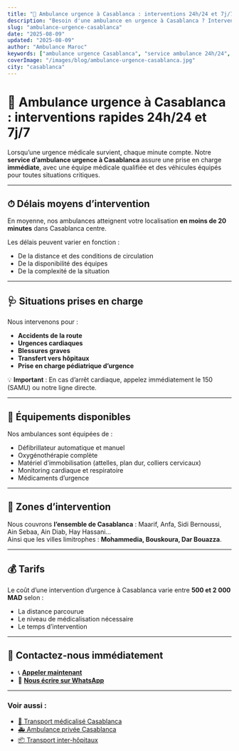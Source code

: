 ```yaml
---
title: "🚨 Ambulance urgence à Casablanca : interventions 24h/24 et 7j/7"
description: "Besoin d'une ambulance en urgence à Casablanca ? Intervention rapide 24/7, équipe médicale qualifiée, zones couvertes et tarifs. Appelez maintenant."
slug: "ambulance-urgence-casablanca"
date: "2025-08-09"
updated: "2025-08-09"
author: "Ambulance Maroc"
keywords: ["ambulance urgence Casablanca", "service ambulance 24h/24", "intervention médicale rapide", "ambulance privée Casablanca"]
coverImage: "/images/blog/ambulance-urgence-casablanca.jpg"
city: "casablanca"
---
```


# 🚨 Ambulance urgence à Casablanca : interventions rapides 24h/24 et 7j/7

Lorsqu’une urgence médicale survient, chaque minute compte. Notre **service d’ambulance urgence à Casablanca** assure une prise en charge **immédiate**, avec une équipe médicale qualifiée et des véhicules équipés pour toutes situations critiques.

---

## ⏱ Délais moyens d’intervention

En moyenne, nos ambulances atteignent votre localisation **en moins de 20 minutes** dans Casablanca centre.

Les délais peuvent varier en fonction :
- De la distance et des conditions de circulation  
- De la disponibilité des équipes  
- De la complexité de la situation

---

## 🩺 Situations prises en charge

Nous intervenons pour :
- **Accidents de la route**  
- **Urgences cardiaques**  
- **Blessures graves**  
- **Transfert vers hôpitaux**  
- **Prise en charge pédiatrique d’urgence**

💡 **Important** : En cas d’arrêt cardiaque, appelez immédiatement le 150 (SAMU) ou notre ligne directe.

---

## 🏥 Équipements disponibles

Nos ambulances sont équipées de :
- Défibrillateur automatique et manuel  
- Oxygénothérapie complète  
- Matériel d’immobilisation (attelles, plan dur, colliers cervicaux)  
- Monitoring cardiaque et respiratoire  
- Médicaments d’urgence

---

## 📍 Zones d’intervention

Nous couvrons **l’ensemble de Casablanca** : Maarif, Anfa, Sidi Bernoussi, Ain Sebaa, Ain Diab, Hay Hassani…  
Ainsi que les villes limitrophes : **Mohammedia, Bouskoura, Dar Bouazza**.

---

## 💰 Tarifs

Le coût d’une intervention d’urgence à Casablanca varie entre **500 et 2 000 MAD** selon :
- La distance parcourue  
- Le niveau de médicalisation nécessaire  
- Le temps d’intervention

---

## 📲 Contactez-nous immédiatement

- 📞 [**Appeler maintenant**](tel:+212777722311)  
- 💬 [**Nous écrire sur WhatsApp**](https://wa.me/212777722311?text=Bonjour%2C%20j%27ai%20besoin%20d%27une%20ambulance%20en%20urgence%20%C3%A0%20Casablanca)

---

### Voir aussi :
- [🏥 Transport médicalisé Casablanca](/blog/transport-medicalise-casablanca)  
- [🚑 Ambulance privée Casablanca](/blog/ambulance-privee-casablanca-quand-choisir)  
- [📦 Transport inter-hôpitaux](/blog/inter-hopitaux-casablanca-transfert-patients)
